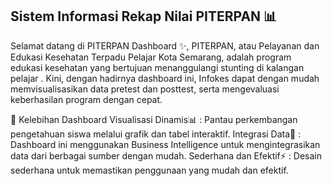 ## Sistem Informasi Rekap Nilai PITERPAN 📊

Selamat datang di PITERPAN Dashboard ✨, 
PITERPAN, atau Pelayanan dan Edukasi Kesehatan Terpadu Pelajar Kota Semarang, adalah program edukasi kesehatan yang bertujuan menanggulangi stunting di kalangan pelajar . 
Kini, dengan hadirnya dashboard ini, Infokes dapat dengan mudah memvisualisasikan data pretest dan posttest, serta mengevaluasi keberhasilan program dengan cepat.

🚀 Kelebihan Dashboard
Visualisasi Dinamis📊 : Pantau perkembangan pengetahuan siswa melalui grafik dan tabel interaktif.
Integrasi Data🔗 : Dashboard ini menggunakan Business Intelligence untuk mengintegrasikan data dari berbagai sumber dengan mudah.
Sederhana dan Efektif⚡ : Desain sederhana untuk memastikan penggunaan yang mudah dan efektif.
